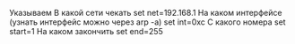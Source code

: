 ﻿Указываем
В какой сети чекать
set net=192.168.1
На каком интерфейсе (узнать интерфейс можно через arp -a)
set int=0xc
С какого номера
set start=1
На каком закончить
set end=255